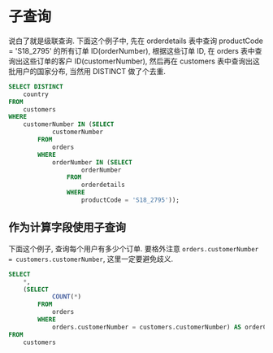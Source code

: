 # 子查询

说白了就是级联查询. 下面这个例子中, 先在 orderdetails 表中查询 productCode = 'S18_2795' 的所有订单 ID(orderNumber), 根据这些订单 ID, 在 orders 表中查询出这些订单的客户 ID(customerNumber), 然后再在 customers 表中查询出这批用户的国家分布, 当然用 DISTINCT 做了个去重.

```sql
SELECT DISTINCT
    country
FROM
    customers
WHERE
    customerNumber IN (SELECT 
            customerNumber
        FROM
            orders
        WHERE
            orderNumber IN (SELECT 
                    orderNumber
                FROM
                    orderdetails
                WHERE
                    productCode = 'S18_2795'));
```

## 作为计算字段使用子查询

下面这个例子, 查询每个用户有多少个订单. 要格外注意 `orders.customerNumber = customers.customerNumber`, 这里一定要避免歧义.

```sql
SELECT 
    *,
    (SELECT 
            COUNT(*)
        FROM
            orders
        WHERE
            orders.customerNumber = customers.customerNumber) AS orderCounts
FROM
    customers
```
